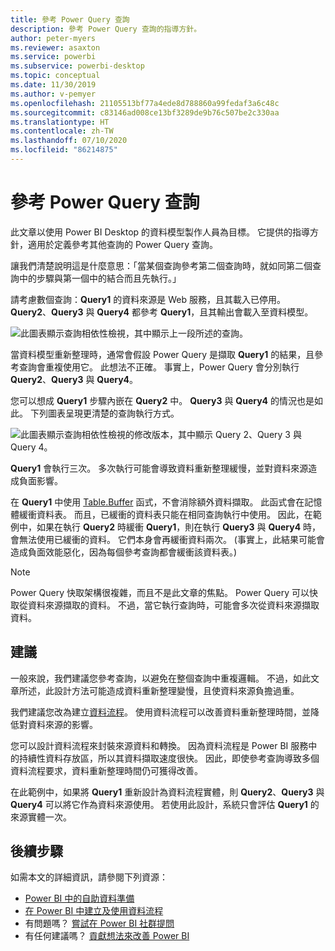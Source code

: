 ```yaml
---
title: 參考 Power Query 查詢
description: 參考 Power Query 查詢的指導方針。
author: peter-myers
ms.reviewer: asaxton
ms.service: powerbi
ms.subservice: powerbi-desktop
ms.topic: conceptual
ms.date: 11/30/2019
ms.author: v-pemyer
ms.openlocfilehash: 21105513bf77a4ede8d788860a99fedaf3a6c48c
ms.sourcegitcommit: c83146ad008ce13bf3289de9b76c507be2c330aa
ms.translationtype: HT
ms.contentlocale: zh-TW
ms.lasthandoff: 07/10/2020
ms.locfileid: "86214875"
---
```

# <a name="referencing-power-query-queries"></a>參考 Power Query 查詢

此文章以使用 Power BI Desktop 的資料模型製作人員為目標。 它提供的指導方針，適用於定義參考其他查詢的 Power Query 查詢。

讓我們清楚說明這是什麼意思：「當某個查詢參考第二個查詢時，就如同第二個查詢中的步驟與第一個中的結合而且先執行。」

請考慮數個查詢：**Query1** 的資料來源是 Web 服務，且其載入已停用。 **Query2**、**Query3** 與 **Query4** 都參考 **Query1**，且其輸出會載入至資料模型。

![此圖表顯示查詢相依性檢視，其中顯示上一段所述的查詢。](media/power-query-referenced-queries/query-dependencies-web-service.png)

當資料模型重新整理時，通常會假設 Power Query 是擷取 **Query1** 的結果，且參考查詢會重複使用它。 此想法不正確。 事實上，Power Query 會分別執行 **Query2**、**Query3** 與 **Query4**。

您可以想成 **Query1** 步驟內嵌在 **Query2** 中。 **Query3** 與 **Query4** 的情況也是如此。 下列圖表呈現更清楚的查詢執行方式。

![此圖表顯示查詢相依性檢視的修改版本，其中顯示 Query 2、Query 3 與 Query 4。](media/power-query-referenced-queries/query-dependencies-web-service-concept.png)

**Query1** 會執行三次。 多次執行可能會導致資料重新整理緩慢，並對資料來源造成負面影響。

在 **Query1** 中使用 [Table.Buffer](/powerquery-m/table-buffer) 函式，不會消除額外資料擷取。 此函式會在記憶體緩衝資料表。 而且，已緩衝的資料表只能在相同查詢執行中使用。 因此，在範例中，如果在執行 **Query2** 時緩衝 **Query1**，則在執行 **Query3** 與 **Query4** 時，會無法使用已緩衝的資料。 它們本身會再緩衝資料兩次。 (事實上，此結果可能會造成負面效能惡化，因為每個參考查詢都會緩衝該資料表。)

> [!NOTE]
> Power Query 快取架構很複雜，而且不是此文章的焦點。 Power Query 可以快取從資料來源擷取的資料。 不過，當它執行查詢時，可能會多次從資料來源擷取資料。

## <a name="recommendations"></a>建議

一般來說，我們建議您參考查詢，以避免在整個查詢中重複邏輯。 不過，如此文章所述，此設計方法可能造成資料重新整理變慢，且使資料來源負擔過重。

我們建議您改為建立[資料流程](../transform-model/service-dataflows-overview.md)。 使用資料流程可以改善資料重新整理時間，並降低對資料來源的影響。

您可以設計資料流程來封裝來源資料和轉換。 因為資料流程是 Power BI 服務中的持續性資料存放區，所以其資料擷取速度很快。 因此，即使參考查詢導致多個資料流程要求，資料重新整理時間仍可獲得改善。

在此範例中，如果將 **Query1** 重新設計為資料流程實體，則 **Query2**、**Query3** 與 **Query4** 可以將它作為資料來源使用。 若使用此設計，系統只會評估 **Query1** 的來源實體一次。

## <a name="next-steps"></a>後續步驟

如需本文的詳細資訊，請參閱下列資源：

- [Power BI 中的自助資料準備](../transform-model/service-dataflows-overview.md)
- [在 Power BI 中建立及使用資料流程](../transform-model/service-dataflows-create-use.md)
- 有問題嗎？ [嘗試在 Power BI 社群提問](https://community.powerbi.com/)
- 有任何建議嗎？ [貢獻想法來改善 Power BI](https://ideas.powerbi.com/)
